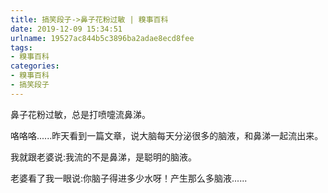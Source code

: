 ```yaml
---
title: 搞笑段子->鼻子花粉过敏 | 糗事百科
date: 2019-12-09 15:34:51
urlname: 19527ac844b5c3896ba2adae8ecd8fee
tags: 
- 糗事百科
categories:
- 糗事百科
- 搞笑段子
---
```

鼻子花粉过敏，总是打喷嚏流鼻涕。

咯咯咯......昨天看到一篇文章，说大脑每天分泌很多的脑液，和鼻涕一起流出来。

我就跟老婆说:我流的不是鼻涕，是聪明的脑液。

老婆看了我一眼说:你脑子得进多少水呀！产生那么多脑液......


